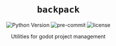 <div align="center">

# `backpack`

![Python Version](https://img.shields.io/badge/python-3.10-0a7bbc?logo=python&logoColor=white)
![pre-commit](https://img.shields.io/badge/pre--commit-enabled-brightgreen?logo=pre-commit&logoColor=white)
![license](https://img.shields.io/badge/license-MIT-green?logo=open-source-initiative&logoColor=white)

Utilities for godot project management

</div>
